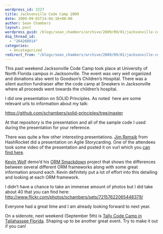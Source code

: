```yaml
---
wordpress_id: 3227
title: Jacksonville Code Camp 2009
date: 2009-09-01T14:04:10+00:00
author: Sean Chambers
layout: post
wordpress_guid: /blogs/sean_chambers/archive/2009/09/01/jacksonville-code-camp-2009.aspx
dsq_thread_id:
  - "264260914"
categories:
  - Uncategorized
redirect_from: "/blogs/sean_chambers/archive/2009/09/01/jacksonville-code-camp-2009.aspx/"
---
```

This past weekend Jacksonville Code Camp took place at University of North Florida campus in Jacksonville. The event was very well organized and donations also went to Goodson’s Children’s Hospital. There was a silent auction fundraiser after the code camp at Sneakers in Jacksonville where all proceeds went towards the children’s hospital.

I did one presentation on SOLID Principles. As noted&#160; here are some relevant urls to information about my talk:

<https://github.com/schambers/solid-principles/tree/master>

At that repository is the presentation and all of the sample code I used during the presentation for your reference.

There was quite a few other interesting presentations. <a href="http://www.twitter.com/jremsikjr" target="_blank">Jim Remsik</a> from HashRocket did a presentation on Agile Storycarding. One of the attendees took some video of the presentation and posted it on vurl which you <a href="http://qik.com/video/2709502" target="_blank">can find here</a>.

<a href="http://twitter.com/ByteMaster" target="_blank">Kevin Wolf</a> demo’d his <a href="http://ormsmackdown.codeplex.com/" target="_blank">ORM Smackdown</a> project that shows the differences between several different ORM frameworks along with some great information around each. Kevin definitely put a lot of effort into this detailing and looking at each ORM framework.

I didn’t have a chance to take an immense amount of photos but I did take about 40 that you can find here: <http://www.flickr.com/photos/schambers/sets/72157622065448379/>

Everyone had a great time and I am already looking forward to next year.

On a sidenote, next weekend (September 5th) is <a href="http://www.tallycodecamp.org/2009" target="_blank">Tally Code Camp in Tallahassee Florida</a>. Shaping up to be another great event. Try to make it out if you can!